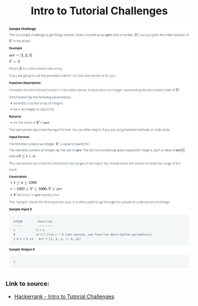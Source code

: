 <h1 align="center">Intro to Tutorial Challenges</h1>

![alt text](https://raw.githubusercontent.com/matthew01lokiet/Github-repos-images/main/Algs/Sorting/zqUTFsTz_o.png)

### Link to source: 
- <a href="https://www.hackerrank.com/challenges/tutorial-intro/problem">Hackerrank - Intro to Tutorial Challenges</a>
